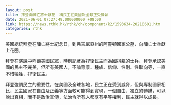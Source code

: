 ```yaml
---
layout: post
title: 拜登向陣亡將士獻花　稱民主在美國及全球正受威脅
date: 2021-06-01 07:27:49.000000000 +08:00
link: https://news.rthk.hk/rthk/ch/component/k2/1593634-20210601.htm
categories: rthk
---
```


美國總統拜登在陣亡將士紀念日，到弗吉尼亞州的阿靈頓國家公墓，向陣亡士兵獻上花圈。

拜登在演說中呼籲美國民眾，時刻記著為捍衛民主而為國捐軀的士兵，拜登承認美國的民主不完美，但所有美國人，不論背景、種族、信仰、性別、性取向等，一直不惜犧牲，捍衛民主。

拜登強調民主的重要性，在美國及全球各地，民主正在受到威脅，但與專制國家相比，民主國家在自由及正義等方面較可能得到實現，一個自由、獨立的傳媒，可以說出真相，而不是政治宣傳，法治令所有人都享有平等權利，民主就得以成長。
